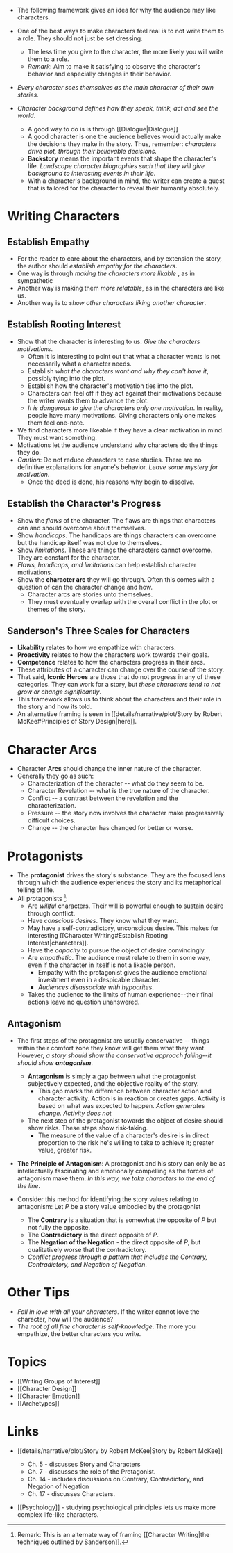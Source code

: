 * The following framework gives an idea for why the audience may like characters.
* One of the best ways to make characters feel real is to not write them to a role. They should not just be set dressing.
	* The less time you give to the character, the more likely you will write them to a role.
	* *Remark*: Aim to make it satisfying to observe the character's behavior and especially changes in their behavior. 

* *Every character sees themselves as the main character of their own stories*.
* *Character background defines how they speak, think, act and see the world*. 
	* A good way to do is is through [[Dialogue|Dialogue]]
	* A good character is one the audience believes would actually make the decisions they make in the story. Thus, remember: *characters drive plot, through their believable decisions.* 
	* **Backstory** means the important events that shape the character's life. *Landscape character biographies such that they will give background to interesting events in their life*.
	* With a character's background in mind, the writer can create a quest that is tailored for the character to reveal their humanity absolutely.
# Writing Characters
## Establish Empathy
* For the reader to care about the characters, and by extension the story, the author should *establish empathy for the characters*.
* One way is through *making the characters more likable* , as in sympathetic
* Another way is making them *more relatable*, as in the characters are like us.
* Another way is to *show other characters liking another character*. 
## Establish Rooting Interest
* Show that the character is interesting to us. *Give the characters motivations*.
	* Often it is interesting to point out that what a character wants is not necessarily what a character needs.
	* Establish *what the characters want and why they can't have it*, possibly tying into the plot.
	* Establish how the character's motivation ties into the plot.
	* Characters can feel off if they act against their motivations because the writer wants them to advance the plot.
	* *It is dangerous to give the characters only one motivation*. In reality, people have many motivations. Giving characters only one makes them feel one-note.
* We find characters more likeable if they have a clear motivation in mind. They must want something.
* Motivations let the audience understand why characters do the things they do.
* *Caution*: Do not reduce characters to case studies. There are no definitive explanations for anyone's behavior. *Leave some mystery for motivation*. 
	* Once the deed is done, his reasons why begin to dissolve. 

## Establish the Character's Progress
* Show the *flaws* of the character. The flaws are things that characters can and should overcome about themselves.
* Show *handicaps*. The handicaps are things characters can overcome but the handicap itself was not due to themselves.
* Show *limitations*. These are things the characters cannot overcome. They  are constant for the character.
* *Flaws, handicaps, and limitations* can help establish character motivations. 
* Show the **character arc** they will go through. Often this comes with a question of can the character change and how.
	* Character arcs are stories unto themselves.
	* They must eventually overlap with the overall conflict in the plot or themes of the story.
## Sanderson's Three Scales for Characters
* **Likability** relates to how we empathize with characters.
* **Proactivity** relates to how the characters work towards their goals.
* **Competence** relates to how the characters progress in their arcs.
* These attributes of a character can change over the course of the story.
* That said, **Iconic Heroes** are those that do not progress in any of these categories. They can work for a story, but *these characters tend to not grow or change significantly*.
* This framework allows us to think about the characters and their role in the story and how its told.
* An alternative framing is seen in [[details/narrative/plot/Story by Robert McKee#Principles of Story Design|here]].
# Character Arcs
* Character **Arcs** should change the inner nature of the character. 
* Generally they go as such:
	* Characterization of the character -- what do they seem to be.
	* Character Revelation -- what is the true nature of the character.
	* Conflict -- a contrast between the revelation and the characterization. 
	* Pressure -- the story now involves the character make progressively difficult choices.
	* Change -- the character has changed for better or worse.
# Protagonists
* The **protagonist** drives the story's substance. They are the focused lens through which the audience experiences the story and its metaphorical telling of life. 
* All protagonists [^1]:
	* Are *willful* characters. Their will is powerful enough to sustain desire through conflict.
	* Have *conscious desires*. They know what they want. 
	* May have a self-contradictory, unconscious desire. This makes for interesting [[Character Writing#Establish Rooting Interest|characters]]. 
	* Have the *capacity* to pursue the object of desire convincingly.
	* Are *empathetic*. The audience must relate to them in some way, even if the character in itself is not a likable person.
		* Empathy with the protagonist gives the audience emotional investment even in a despicable character.
		* *Audiences disassociate with hypocrites*. 
	* Takes the audience to the limits of human experience--their final actions leave no question unanswered.

[^1]: Remark: This is an alternate way of framing [[Character Writing|the techniques outlined by Sanderson]].
## Antagonism
* The first steps of the protagonist are usually conservative -- things within their comfort zone they know will get them what they want. However, *a story should show the conservative approach failing--it should show **antagonism***.
	* **Antagonism** is simply a gap between what the protagonist subjectively expected, and the objective reality of the story.
		* This gap marks the difference between character action and character activity. Action is in reaction or creates gaps. Activity is based on what was expected to happen. *Action generates change. Activity does not*
	* The next step of the protagonist towards the object of desire should show risks. These steps show risk-taking.
		* The measure of the value of a character's desire is in direct proportion to the risk he's willing to take to achieve it; greater value, greater risk.

* **The Principle of Antagonism**: A protagonist and his story can only be as intellectually fascinating and emotionally compelling as the forces of antagonism make them.  *In this way, we take characters to the end of the line*. 

* Consider this method for identifying the story values relating to antagonism: Let $P$ be a story value embodied by the protagonist
	* The **Contrary** is a situation that is somewhat the opposite of $P$ but not fully the opposite. 
	* The **Contradictory** is the direct opposite of $P$.
	* The **Negation of the Negation**  - the direct opposite of $P$, but qualitatively worse that the contradictory.
	* *Conflict progress through a pattern that includes the Contrary, Contradictory, and Negation of Negation*.  

# Other Tips
* *Fall in love with all your characters*. If the writer cannot love the character, how will the audience?
* *The root of all fine character is self-knowledge*. The more you empathize, the better characters you write.
# Topics 
* [[Writing Groups of Interest]]
* [[Character Design]]
* [[Character Emotion]]
* [[Archetypes]]


# Links
* [[details/narrative/plot/Story by Robert McKee|Story by Robert McKee]]
	* Ch. 5 - discusses Story and Characters
	* Ch. 7 - discusses the role of the Protagonist. 
	* Ch. 14 - includes discussions on Contrary, Contradictory, and Negation of Negation
	* Ch. 17 - discusses Characters.

* [[Psychology]] - studying psychological principles lets us make more complex life-like characters. 